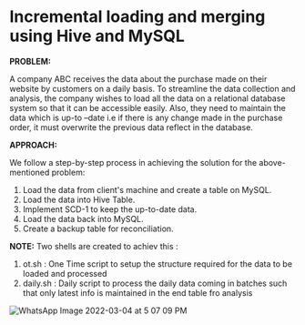 # **Incremental loading and merging using Hive and MySQL**

**PROBLEM:**

A company ABC receives the data about the purchase made on their website by customers on a daily basis. To streamline the data collection and analysis, the company wishes to load all the data on a relational database system so that it can be accessible easily. Also, they need to maintain the data which is up-to –date i.e if there is any change made in the purchase order, it must overwrite the previous data reflect in the database. 

**APPROACH:** 

We follow a step-by-step process in achieving the solution for the above-mentioned problem: 

1. Load the data from client's machine and create a table on MySQL. 
2. Load the data into Hive Table. 
3. Implement SCD-1 to keep the up-to-date data. 
4. Load the data back into MySQL. 
5. Create a backup table for reconciliation. 

**NOTE:**
Two shells are created to achiev this :
1. ot.sh : One Time script to setup the structure required for the data to be loaded and processed
2. daily.sh : Daily script to process the daily data coming in batches such that only latest info is maintained in the end table fro analysis

![WhatsApp Image 2022-03-04 at 5 07 09 PM](https://user-images.githubusercontent.com/100192175/157570169-4b3b7f2a-667d-4263-a45b-1016795da8a5.jpeg)

